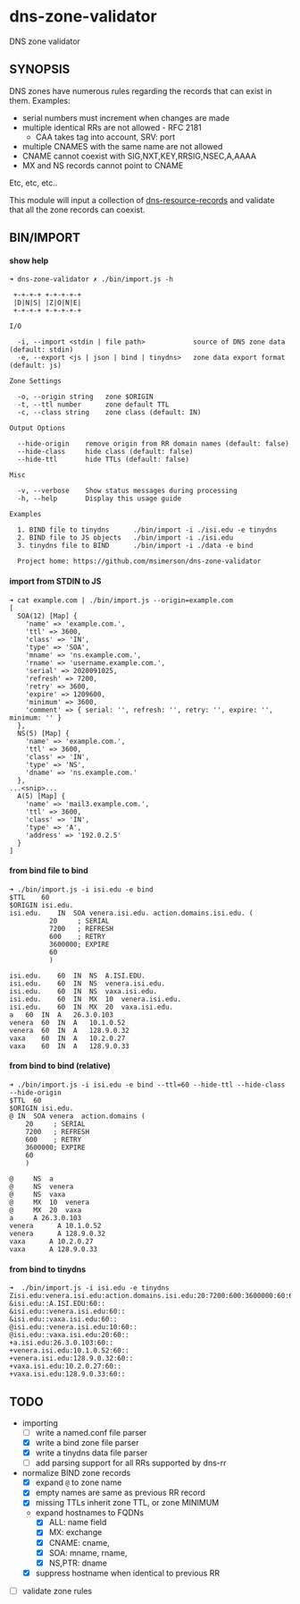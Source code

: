 # dns-zone-validator

DNS zone validator


## SYNOPSIS

DNS zones have numerous rules regarding the records that can exist in them. Examples:

- serial numbers must increment when changes are made
- multiple identical RRs are not allowed - RFC 2181
    - CAA takes tag into account, SRV: port
- multiple CNAMES with the same name are not allowed
- CNAME cannot coexist with SIG,NXT,KEY,RRSIG,NSEC,A,AAAA
- MX and NS records cannot point to CNAME

Etc, etc, etc..

This module will input a collection of [dns-resource-records](https://github.com/msimerson/dns-resource-record) and validate that all the zone records can coexist.


## BIN/IMPORT

#### show help

````
➜ dns-zone-validator ✗ ./bin/import.js -h

 +-+-+-+ +-+-+-+-+
 |D|N|S| |Z|O|N|E|
 +-+-+-+ +-+-+-+-+

I/O

  -i, --import <stdin | file path>            source of DNS zone data (default: stdin) 
  -e, --export <js | json | bind | tinydns>   zone data export format (default: js)    

Zone Settings

  -o, --origin string   zone $ORIGIN             
  -t, --ttl number      zone default TTL         
  -c, --class string    zone class (default: IN) 

Output Options

  --hide-origin    remove origin from RR domain names (default: false) 
  --hide-class     hide class (default: false)                         
  --hide-ttl       hide TTLs (default: false)                          

Misc

  -v, --verbose    Show status messages during processing 
  -h, --help       Display this usage guide               

Examples

  1. BIND file to tinydns      ./bin/import -i ./isi.edu -e tinydns 
  2. BIND file to JS objects   ./bin/import -i ./isi.edu            
  3. tinydns file to BIND      ./bin/import -i ./data -e bind       

  Project home: https://github.com/msimerson/dns-zone-validator 
````


#### import from STDIN to JS

````
➜ cat example.com | ./bin/import.js --origin=example.com
[
  SOA(12) [Map] {
    'name' => 'example.com.',
    'ttl' => 3600,
    'class' => 'IN',
    'type' => 'SOA',
    'mname' => 'ns.example.com.',
    'rname' => 'username.example.com.',
    'serial' => 2020091025,
    'refresh' => 7200,
    'retry' => 3600,
    'expire' => 1209600,
    'minimum' => 3600,
    'comment' => { serial: '', refresh: '', retry: '', expire: '', minimum: '' }
  },
  NS(5) [Map] {
    'name' => 'example.com.',
    'ttl' => 3600,
    'class' => 'IN',
    'type' => 'NS',
    'dname' => 'ns.example.com.'
  },
...<snip>...
  A(5) [Map] {
    'name' => 'mail3.example.com.',
    'ttl' => 3600,
    'class' => 'IN',
    'type' => 'A',
    'address' => '192.0.2.5'
  }
]
````

#### from bind file to bind

````
➜ ./bin/import.js -i isi.edu -e bind
$TTL    60
$ORIGIN isi.edu.
isi.edu.    IN  SOA venera.isi.edu. action.domains.isi.edu. (
          20     ; SERIAL
          7200   ; REFRESH
          600    ; RETRY
          3600000; EXPIRE
          60
          )

isi.edu.    60  IN  NS  A.ISI.EDU.
isi.edu.    60  IN  NS  venera.isi.edu.
isi.edu.    60  IN  NS  vaxa.isi.edu.
isi.edu.    60  IN  MX  10  venera.isi.edu.
isi.edu.    60  IN  MX  20  vaxa.isi.edu.
a   60  IN  A   26.3.0.103
venera  60  IN  A   10.1.0.52
venera  60  IN  A   128.9.0.32
vaxa    60  IN  A   10.2.0.27
vaxa    60  IN  A   128.9.0.33
````

#### from bind to bind (relative)

````
➜ ./bin/import.js -i isi.edu -e bind --ttl=60 --hide-ttl --hide-class --hide-origin
$TTL  60
$ORIGIN isi.edu.
@ IN  SOA venera  action.domains (
    20     ; SERIAL
    7200   ; REFRESH
    600    ; RETRY
    3600000; EXPIRE
    60
    )

@     NS  a
@     NS  venera
@     NS  vaxa
@     MX  10  venera
@     MX  20  vaxa
a     A 26.3.0.103
venera      A 10.1.0.52
venera      A 128.9.0.32
vaxa      A 10.2.0.27
vaxa      A 128.9.0.33
````


#### from bind to tinydns

````
➜  ./bin/import.js -i isi.edu -e tinydns
Zisi.edu:venera.isi.edu:action.domains.isi.edu:20:7200:600:3600000:60:60::
&isi.edu::A.ISI.EDU:60::
&isi.edu::venera.isi.edu:60::
&isi.edu::vaxa.isi.edu:60::
@isi.edu::venera.isi.edu:10:60::
@isi.edu::vaxa.isi.edu:20:60::
+a.isi.edu:26.3.0.103:60::
+venera.isi.edu:10.1.0.52:60::
+venera.isi.edu:128.9.0.32:60::
+vaxa.isi.edu:10.2.0.27:60::
+vaxa.isi.edu:128.9.0.33:60::
````

## TODO

- importing
    - [ ] write a named.conf file parser
    - [x] write a bind zone file parser
    - [x] write a tinydns data file parser
    - [ ] add parsing support for all RRs supported by dns-rr
- normalize BIND zone records
    - [x] expand `@` to zone name
    - [x] empty names are same as previous RR record
    - [x] missing TTLs inherit zone TTL, or zone MINIMUM
    - expand hostnames to FQDNs
        - [x] ALL: name field
        - [x] MX: exchange
        - [x] CNAME: cname,
        - [x] SOA: mname, rname,
        - [x] NS,PTR: dname
    - [x] suppress hostname when identical to previous RR
- [ ] validate zone rules
